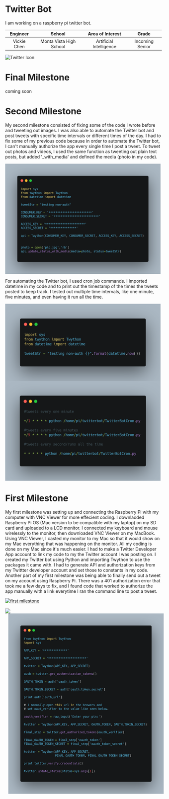 ﻿# Twitter Bot
I am working on a raspberry pi twitter bot.

| **Engineer** | **School** | **Area of Interest** | **Grade** |
|:--:|:--:|:--:|:--:|
| Vickie Chen | Monta Vista High School | Artificial Intelligence | Incoming Senior

![Twitter Icon](https://images.pexels.com/photos/5417837/pexels-photo-5417837.jpeg?auto=compress&cs=tinysrgb&dpr=2&h=750&w=1260)
  
# Final Milestone
coming soon


# Second Milestone

My second milestone consisted of fixing some of the code I wrote before and tweeting out images. I was also able to automate the Twitter bot and post tweets  with specific time intervals or different times of the day. I had to fix some of my previous code because in order to automate the Twitter bot, I can't manually authorize the app every single time I post a tweet. To tweet out photos and videos, I used the same function as tweeting out plain text posts, but added '_with_media' and defined the media (photo in my code). 

<img src="images/twitterbot2.png" width=500 align=center style="float:center; padding-right:10px">

For automating the Twitter bot, I used cron job commands. I imported datetime in my code and to print out the timestamp of the times the tweets posted to keep track. I tested out multiple time intervals, like one minute, five minutes, and even having it run all the time. 

<img src="images/twitterbot3.png" width=500 align=center style="float:center; padding-right:10px">

<img src="images/twitterbot4.png" width=500 align=center style="float:center; padding-right:10px">



# First Milestone
  

My first milestone was setting up and connecting the Raspberry Pi with my computer with VNC Viewer for more effecient coding. I downlaoded Raspberry Pi OS (Mac version to be compatible with my laptop) on my SD card and uploaded to a LCD monitor. I connected my keyboard and mouse wirelessly to the monitor, then downloaded VNC Viewer on my MacBook. Using VNC Viewer, I casted my monitor to my Mac so that it would show on my Mac everything that was happening on the monitor. All my coding is done on my Mac since it's much easier. I had to make a Twitter Developer App account to link my code to my the Twitter account I was posting on. I created my Twitter bot using Python and importing Twython to use the packages it came with. I had to generate API and authorization keys from my Twittter developer account and set those to constants in my code. Another part of my first milestone was being able to finally send out a tweet on my account using Raspberry Pi. There was a 401 authorization error that took me a few days to fix, and I found code that worked to authorize the app manually with a link everytime I ran the command line to post a tweet. 

[![first milestone](https://res.cloudinary.com/marcomontalbano/image/upload/v1627933036/video_to_markdown/images/youtube--dtM57HFt8QI-c05b58ac6eb4c4700831b2b3070cd403.jpg)](https://www.youtube.com/watch?v=dtM57HFt8QI "first milestone")

<img src="images/pi setup.png" width=500 align=center style="float:center; padding-right:10px">

<img src="images/twitterbot.png" width=500 align=center style="float:left; padding-left:10px">


